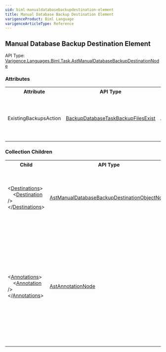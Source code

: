 ```yaml
---
uid: biml-manualdatabasebackupdestination-element
title: Manual Database Backup Destination Element
varigenceProduct: Biml Language
varigenceArticleType: Reference
---
```

## Manual Database Backup Destination Element<div class="AssemblyInfoGroup"><div class="CrossReferenceGroup"><div class="CrossReferenceHeader">API Type:</div><div class="CrossReferenceValue"><a href="../api-reference/Varigence.Languages.Biml.Task.AstManualDatabaseBackupDestinationNode.html">Varigence.Languages.Biml.Task.AstManualDatabaseBackupDestinationNode</a></div></div></div><div class="AttributeGroup"><h3>Attributes</h3><table id="AttributeList" class="AttributeList"><tbody><tr><th class="AttributeNameColumnHeader">Attribute</th><th class="AttributeTypeColumnHeader">API Type</th><th class="AttributeDefaultColumnHeader">Default</th><th class="AttributeSummaryColumnHeader">Description</th></tr><tr class="ad0"><td class="AttributeName">ExistingBackupsAction</td><td class="AttributeType"><a href="../api-reference/Varigence.Languages.Biml.Task.BackupDatabaseTaskBackupFilesExist.html">BackupDatabaseTaskBackupFilesExist</a></td><td class="AttributeDefault">Append</td><td class="AttributeSummary"><div class ="SummaryItem">This value specifies how existing backup files should be handled. </div></td></tr></tbody></table></div><div class="ChildGroup">### Collection Children<table id="ChildList" class="ChildList"><tbody><tr><th class="ChildNameColumnHeader">Child</th><th class="ChildTypeColumnHeader">API Type</th><th class="ChildSummaryColumnHeader">Description</th></tr><tr class="cd0"><td class="ChildName"><span class="punc">&lt;</span><a href=Varigence.Languages.Biml.Task.AstManualDatabaseBackupDestinationNode_Destinations.html">Destinations</a><span class="punc">&gt;</span><br />&nbsp;&nbsp;&nbsp;&nbsp;<span class="punc">&lt;</span><a href=Varigence.Languages.Biml.Task.AstManualDatabaseBackupDestinationObjectNode.html">Destination</a> <span class="punc">/&gt;</span><br /><span class="punc">&lt;/</span><a href=Varigence.Languages.Biml.Task.AstManualDatabaseBackupDestinationNode_Destinations.html">Destinations</a><span class="punc">&gt;</span></td><td class="ChildType"><a href="../api-reference/Varigence.Languages.Biml.Task.AstManualDatabaseBackupDestinationObjectNode.html">AstManualDatabaseBackupDestinationObjectNode</a></td><td class="ChildSummary"><div class ="SummaryItem">This is a collection of manual database destination object defintions. This is a required property</div></td></tr><tr class="cd1"><td class="ChildName"><span class="punc">&lt;</span><a href=Varigence.Languages.Biml.AstNode_Annotations.html">Annotations</a><span class="punc">&gt;</span><br />&nbsp;&nbsp;&nbsp;&nbsp;<span class="punc">&lt;</span><a href=Varigence.Languages.Biml.AstAnnotationNode.html">Annotation</a> <span class="punc">/&gt;</span><br /><span class="punc">&lt;/</span><a href=Varigence.Languages.Biml.AstNode_Annotations.html">Annotations</a><span class="punc">&gt;</span></td><td class="ChildType"><a href="../api-reference/Varigence.Languages.Biml.AstAnnotationNode.html">AstAnnotationNode</a></td><td class="ChildSummary"><div class ="SummaryItem">This is a collection of annotation items that can be used to specify documentation, tags, or other information.  Annotations are particularly useful for storing information about nodes that can be used by BimlScript code. </div> </td></tr></tbody></table></div>
